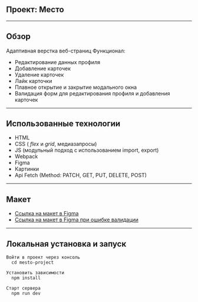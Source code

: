 ## Проект: Место
___
## Обзор
Адаптивная верстка веб-страниц
Функционал:
 - Редактирование данных профиля
 - Добавление карточек
 - Удаление карточек
 - Лайк карточки
 - Плавное открытие и закрытие модального окна
 - Валидация форм для редактирования профиля и добавления карточек
___
## Использованные технологии
* HTML
* CSS ( _flex_ и _grid_, медиазапросы)
* JS (модульный подход с использованием import, export)
* Webpack
* Figma
* Картинки
* Api Fetch (Method: PATCH, GET, PUT, DELETE, POST)
___
## Макет

* [Ссылка на макет в Figma](https://www.figma.com/file/2cn9N9jSkmxD84oJik7xL7/JavaScript.-Sprint-4?node-id=0%3A1)
* [Ссылка на макет в Figma при ошибке валидации](https://www.figma.com/file/kRVLKwYG3d1HGLvh7JFWRT/JavaScript.-Sprint-6?node-id=1124%3A73)

___
## Локальная установка и запуск
```
Войти в проект через консоль
  cd mesto-project

Установить зависимости
  npm install

Старт сервера
  npm run dev
```
